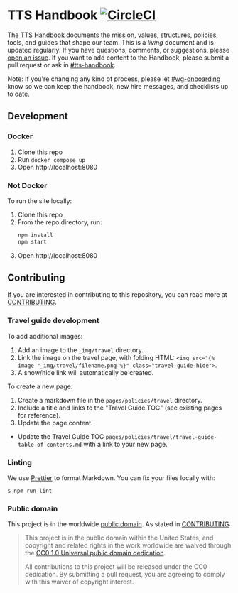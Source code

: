 # TTS Handbook [![CircleCI](https://circleci.com/gh/18F/handbook.svg?style=svg)](https://circleci.com/gh/18F/handbook)

The [TTS Handbook](https://handbook.tts.gsa.gov) documents the mission, values,
structures, policies, tools, and guides that shape our team. This is a _living_
document and is updated regularly. If you have questions, comments, or
suggestions, please [open an issue](https://github.com/18F/handbook/issues). If
you want to add content to the Handbook, please submit a pull request or ask in
[#tts-handbook](https://gsa-tts.slack.com/messages/tts-handbook).

Note: If you're changing any kind of process, please let
[#wg-onboarding](https://gsa-tts.slack.com/messages/wg-onboarding) know so we
can keep the handbook, new hire messages, and checklists up to date.

## Development

### Docker

1. Clone this repo
2. Run `docker compose up`
3. Open http://localhost:8080

### Not Docker

To run the site locally:

1. Clone this repo
2. From the repo directory, run:
   ```sh
   npm install
   npm start
   ```
3. Open http://localhost:8080

## Contributing

If you are interested in contributing to this repository, you can read more at
[CONTRIBUTING](CONTRIBUTING.md).

### Travel guide development

To add additional images:

1. Add an image to the `_img/travel` directory.
2. Link the image on the travel page, with folding HTML:
   `<img src="{% image "_img/travel/filename.png %}" class="travel-guide-hide">`.
3. A show/hide link will automatically be created.

To create a new page:

1. Create a markdown file in the `pages/policies/travel` directory.
1. Include a title and links to the "Travel Guide TOC" (see existing pages for
   reference).
1. Update the page content.

- Update the Travel Guide TOC
  `pages/policies/travel/travel-guide-table-of-contents.md` with a link to your
  new page.

### Linting

We use [Prettier](https://prettier.io/) to format Markdown. You can fix your
files locally with:

    $ npm run lint

### Public domain

This project is in the worldwide [public domain](LICENSE.md). As stated in
[CONTRIBUTING](https://handbook.tts.gsa.gov/contributing/):

> This project is in the public domain within the United States, and copyright
> and related rights in the work worldwide are waived through the
> [CC0 1.0 Universal public domain dedication](https://creativecommons.org/publicdomain/zero/1.0/).
>
> All contributions to this project will be released under the CC0 dedication.
> By submitting a pull request, you are agreeing to comply with this waiver of
> copyright interest.
